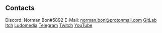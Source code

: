 ## Contacts

Discord: Norman Bon#5892
E-Mail: norman.bon@protonmail.com
[GitLab](https://gitlab.com/normanbon)
[Itch](https://normanbon.itch.io)
[Ludomedia](https://www.ludomedia.it/norman-bon-40785)
[Telegram](https://t.me/normanbonChannel)
[Twitch](https://www.twitch.tv/normanbon)
[YouTube](https://www.youtube.com/channel/UC1Vz_3ZjheX6sYFUdpxc-BA)
